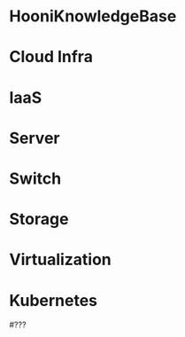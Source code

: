 # HooniKnowledgeBase
# Cloud Infra
# IaaS
# Server
# Switch
# Storage
# Virtualization
# Kubernetes
#???
